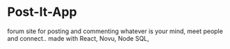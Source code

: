 # Post-It-App
 forum site for posting and commenting whatever is your mind, meet people and connect.. made with React, Novu, Node SQL,
